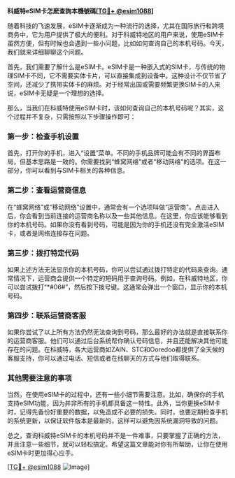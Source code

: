 **科威特eSIM卡怎麽查詢本機號碼[[TG💪+ @esim1088](https://t.me/s/esim1088)]**

随着科技的飞速发展，eSIM卡逐渐成为一种流行的选择，尤其在国际旅行和跨境商务中，它为用户提供了极大的便利。对于科威特地区的用户来说，使用eSIM卡虽然方便，但有时候也会遇到一些小问题，比如如何查询自己的本机号码。今天，我们就来详细聊聊这个问题。

首先，我们需要了解什么是eSIM卡。eSIM卡是一种嵌入式的SIM卡，与传统的物理SIM卡不同，它不需要实体卡片，可以直接集成到设备中。这种设计不仅节省了空间，还减少了携带实体卡的麻烦。对于经常出国或需要频繁更换SIM卡的人来说，eSIM卡无疑是一个理想的选择。

那么，当我们在科威特使用eSIM卡时，该如何查询自己的本机号码呢？其实，这个过程并不复杂，只需按照以下步骤操作即可：

### 第一步：检查手机设置

首先，打开你的手机，进入“设置”菜单。不同的手机品牌可能会有不同的界面布局，但基本思路是一致的。你需要找到“蜂窝网络”或者“移动网络”的选项。在这一部分，你可以看到与SIM卡相关的各种信息。

### 第二步：查看运营商信息

在“蜂窝网络”或“移动网络”设置中，通常会有一个选项叫做“运营商”。点击进入后，你会看到当前连接的运营商名称以及一些其他信息。在这里，你应该能够看到你的本机号码。如果你没有看到号码，可能是因为你的手机还没有完全激活eSIM卡，或者是网络连接存在问题。

### 第三步：拨打特定代码

如果上述方法无法显示你的本机号码，你可以尝试通过拨打特定的代码来查询。通常情况下，运营商会提供一个特定的短码用于查询号码。例如，在科威特地区，你可以尝试拨打“*#06#”，然后按下拨号键。这通常会弹出一个窗口，显示你的本机号码。

### 第四步：联系运营商客服

如果你尝试了以上所有方法仍然无法查询到号码，那么最好的办法就是直接联系你的运营商客服。他们可以通过后台系统帮你确认号码信息，并且还能解决其他可能存在的问题。在科威特，各大运营商如ZAIN、STC和Ooredoo都提供了全天候的客服支持，你可以通过电话、短信或者在线聊天的方式与他们取得联系。

### 其他需要注意的事项

当然，在使用eSIM卡的过程中，还有一些小细节需要注意。比如，确保你的手机支持eSIM功能，因为并非所有的手机都具备这一特性。此外，当你更换eSIM卡时，记得先备份好重要的数据，以免造成不必要的损失。同时，也要定期检查手机的系统更新，以保证软件版本是最新的，这样可以避免因系统漏洞导致的问题。

总之，查询科威特eSIM卡的本机号码并不是一件难事，只要掌握了正确的方法，并且注意一些细节，就可以轻松搞定。希望这篇文章能对你有所帮助，让你在使用eSIM卡时更加得心应手。

[[TG💪+ @esim1088](https://t.me/s/esim1088) ![Image](https://i.postimg.cc/4NQfJmqS/Snipaste-2025-05-13-00-14-12.png)]